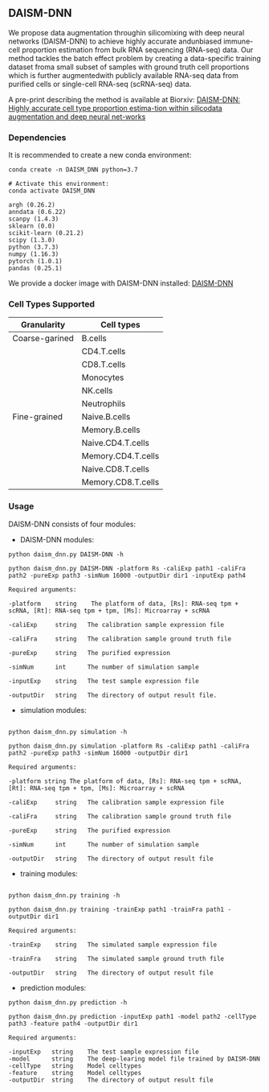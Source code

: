 ## DAISM-DNN

We propose data augmentation throughin silicomixing with deep neural networks (DAISM-DNN) to achieve highly accurate andunbiased  immune-cell  proportion  estimation  from  bulk  RNA  sequencing  (RNA-seq)  data. Our method tackles the batch effect problem by creating a data-specific training dataset froma small subset of samples with ground truth cell proportions which is further augmentedwith  publicly  available  RNA-seq  data  from  purified  cells  or  single-cell  RNA-seq  (scRNA-seq) data.

A pre-print describing the method is available at Biorxiv:
 [DAISM-DNN: Highly accurate cell type proportion estima-tion within silicodata augmentation and deep neural net-works](https://www.biorxiv.org/content/10.1101/2020.03.26.009308v2)
 
 ### Dependencies
 It is recommended to create a new conda environment:
 ```
 conda create -n DAISM_DNN python=3.7

# Activate this environment:
conda activate DAISM_DNN
 ```
 ```
argh (0.26.2) 
anndata (0.6.22)
scanpy (1.4.3)
sklearn (0.0)
scikit-learn (0.21.2)
scipy (1.3.0)
python (3.7.3)
numpy (1.16.3)
pytorch (1.0.1)
pandas (0.25.1)
```
We provide a docker image with DAISM-DNN installed:
[DAISM-DNN]()

### Cell Types Supported

|Granularity|Cell types|
|---|---|
|Coarse-garined|B.cells|
||CD4.T.cells|
||CD8.T.cells|
||Monocytes|
||NK.cells|
||Neutrophils|
|Fine-grained|Naive.B.cells|
||Memory.B.cells|
||Naive.CD4.T.cells|
||Memory.CD4.T.cells|
||Naive.CD8.T.cells|
||Memory.CD8.T.cells|

### Usage
DAISM-DNN consists of four modules:

- DAISM-DNN modules: 
```
python daism_dnn.py DAISM-DNN -h

python daism_dnn.py DAISM-DNN -platform Rs -caliExp path1 -caliFra path2 -pureExp path3 -simNum 16000 -outputDir dir1 -inputExp path4

Required arguments:

-platform    string    The platform of data, [Rs]: RNA-seq tpm + scRNA, [Rt]: RNA-seq tpm + tpm, [Ms]: Microarray + scRNA
                        
-caliExp     string   The calibration sample expression file

-caliFra     string   The calibration sample ground truth file

-pureExp     string   The purified expression

-simNum      int      The number of simulation sample

-inputExp    string   The test sample expression file

-outputDir   string   The directory of output result file.
```

- simulation modules:
```

python daism_dnn.py simulation -h

python daism_dnn.py simulation -platform Rs -caliExp path1 -caliFra path2 -pureExp path3 -simNum 16000 -outputDir dir1

Required arguments:

-platform string The platform of data, [Rs]: RNA-seq tpm + scRNA, [Rt]: RNA-seq tpm + tpm, [Ms]: Microarray + scRNA

-caliExp     string   The calibration sample expression file

-caliFra     string   The calibration sample ground truth file

-pureExp     string   The purified expression

-simNum      int      The number of simulation sample

-outputDir   string   The directory of output result file
```

- training modules:
```

python daism_dnn.py training -h 

python daism_dnn.py training -trainExp path1 -trainFra path1 -outputDir dir1

Required arguments:

-trainExp    string   The simulated sample expression file

-trainFra    string   The simulated sample ground truth file

-outputDir   string   The directory of output result file
```

- prediction modules:
```
python daism_dnn.py prediction -h 

python daism_dnn.py prediction -inputExp path1 -model path2 -cellType path3 -feature path4 -outputDir dir1

Required arguments:

-inputExp   string    The test sample expression file
-model      string    The deep-learing model file trained by DAISM-DNN
-cellType   string    Model celltypes
-feature    string    Model celltypes
-outputDir  string    The directory of output result file
```
